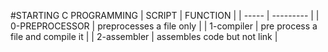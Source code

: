 #STARTING C PROGRAMMING
| SCRIPT | FUNCTION |
| ----- | --------- |
| 0-PREPROCESSOR | preprocesses a file only |
| 1-compiler | pre process a file and compile it |
| 2-assembler | assembles code but not link |

